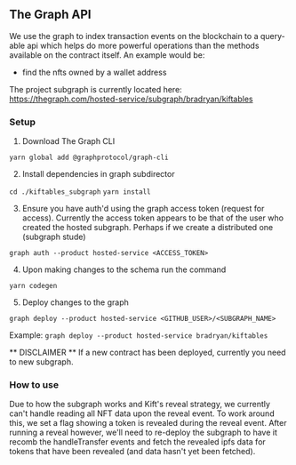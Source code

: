 ## The Graph API

We use the graph to index transaction events on the blockchain to a query-able api which helps do more powerful operations than the methods available on the contract itself. An example would be:

- find the nfts owned by a wallet address

The project subgraph is currently located here:
https://thegraph.com/hosted-service/subgraph/bradryan/kiftables

### Setup

1. Download The Graph CLI

`yarn global add @graphprotocol/graph-cli`

2. Install dependencies in graph subdirector

`cd ./kiftables_subgraph`
`yarn install`

3. Ensure you have auth'd using the graph access token (request for access). Currently the access token appears to be that of the user who created the hosted subgraph. Perhaps if we create a distributed one (subgraph stude)

`graph auth --product hosted-service <ACCESS_TOKEN>`

4. Upon making changes to the schema run the command

`yarn codegen`

5. Deploy changes to the graph

`graph deploy --product hosted-service <GITHUB_USER>/<SUBGRAPH_NAME>`

Example:
`graph deploy --product hosted-service bradryan/kiftables`

** DISCLAIMER **
If a new contract has been deployed, currently you need to new subgraph.

### How to use

Due to how the subgraph works and Kift's reveal strategy, we currently can't handle reading all NFT data upon the reveal event. To work around this, we set a flag showing a token is revealed during the reveal event. After running a reveal however, we'll need to re-deploy the subgraph to have it recomb the handleTransfer events and fetch the revealed ipfs data for tokens that have been revealed (and data hasn't yet been fetched).
